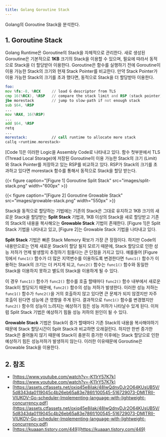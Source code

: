 ```yaml
---
title: Golang Goroutine Stack
---
```


Golang의 Goroutine Stack을 분석한다.

## 1. Goroutine Stack

Golang Runtime은 Goroutine의 Stack을 자체적으로 관리한다. 새로 생성된 Goroutine은 기본적으로 **1KB** 크기의 Stack을 이용할 수 있으며, 필요에 따라서 동적으로 Stack을 더 할당받아 이용한다. Goroutine은 함수를 실행하기 전에 Goroutine이 이용 가능한 Stack의 크기와 현재 Stack Pointer를 비교한다. 만약 Stack Pointer가 이용 가능한 Stack의 크기를 초과 했다면, 동적으로 Stack을 더 할당받아 이용한다.

```asm {caption="[Code 1] Goroutine Function Call", linenos=table}
foo:
mov %fs:-8, %RCX     // load G descriptor from TLS
cmp 16(%RCX), %RSP   // compare the stack limit and RSP (stack pointer)
jbe morestack        // jump to slow-path if not enough stack
sub $64, %RSP
...
mov %RAX, 16(%RSP)
...
add $64, %RSP
retq
...
morestack:           // call runtime to allocate more stack
callq <runtime.morestack>
```

[Code 1]은 이러한 Logic을 Assembly Code로 나타내고 있다. 함수 첫부분에서 TLS (Thread Local Storage)에 저장된 Goroutine이 이용 가능한 Stack의 크기 (Limit)와 Stack Pointer를 저장하고 있는 RSP를 비교하고 있다. RSP가 Stack의 크기를 초과하고 있다면 morestack 함수를 통해서 동적으로 Stack을 할당 받는다.

{{< figure caption="[Figure 1] Goroutine Split Stack" src="images/split-stack.png" width="600px" >}}

{{< figure caption="[Figure 2] Goroutine Growable Stack" src="images/growable-stack.png" width="550px" >}}

Stack을 동적으로 할당하는 기법에는 기존의 Stack은 그대로 유지하고 1KB 크기의 새로운 Stack을 할당받는 **Split Stack** 기법과, 1KB 이상의 Stack을 새로 할당받고 기존의 Stack의 내용을 복사해오는 **Growable Stack** 기법이 존재한다. [Figure 1]은 Split Stack 기법을 나타내고 있고, [Figure 2]는 Growable Stack 기법을 나타내고 있다.

**Split Stack** 기법은 빠른 Stack Memory 확보가 가장 큰 장점이다. 하지만 Code의 내용만으로는 언제 새로운 Stack이 할당 될지 모르기 때문에, Stack 할당으로 인한 성능 저하가 언제 발생할지 추정하기 힘들다는 큰 단점을 가지고 있다. 예를들어 [Figure 1]에서 `func1()` 함수가 더 많은 지역변수를 이용하도록 변경한다면 `func1()` 함수가 이용하는 Stack의 크기는 더 커지게 되고, `func2()` 함수는 `func1()` 함수와 동일한 Stack을 이용하지 못하고 별도의 Stack을 이용하게 될 수 있다.

이 경우 `func1()` 함수가 `func2()` 함수를 호출 할때마다 `func2()` 함수 내부에서 새로운 Stack이 할당되기 때문에, `func2()` 함수의 성능 저하가 발생한다. 이러한 성능 저하는 `func1()` 함수가 `func2()`을 거의 호출하지 않고 있다면 큰 문제가 되지 않겠지만 자주 호출이 된다면 성능에 큰 영향을 주게 된다. 결과적으로 `func1()` 함수를 변경했지만 `func2()` 함수의 성능이 느려지는 예상하기 힘든 성능 저하가 나타날수 있게 된다. 이처럼 Split Stack 기법은 예상하기 힘들 성능 저하의 원인이 될 수 있다.

**Growable Stack** 기법은 Stack이 증가 할때마다 기존 Stack의 내용을 복사해야하기 때문에 Stack 할당시간이 Split Stack과 비교하면 오래걸린다. 하지만 한번 증가한 Stack은 줄어들지 않기 때문에 Stack이 충분히 증가한 이후에는 Stack 할당으로 인한 예상하기 힘든 성능저하가 발생하지 않는다. 이러한 이유때문에 Goroutine은 Growable Stack을 이용한다.

## 2. 참조

* [https://www.youtube.com/watch?v=-K11rY57K7k](https://www.youtube.com/watch?v=-K11rY57K7k)
* [https://assets.ctfassets.net/oxjq45e8ilak/48lwQdnyDJr2O64KUsUB5V/5d8343da0119045c4b26eb65a83e786f/100545-516729073-DMITRII-VIUKOV-Go-scheduler-Implementing-language-with-lightweight-concurrency.pdf](https://assets.ctfassets.net/oxjq45e8ilak/48lwQdnyDJr2O64KUsUB5V/5d8343da0119045c4b26eb65a83e786f/100545-516729073-DMITRII-VIUKOV-Go-scheduler-Implementing-language-with-lightweight-concurrency.pdf)
* [https://kuaaan.tistory.com/449](https://kuaaan.tistory.com/449)